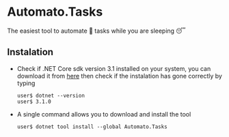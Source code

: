 # Automato.Tasks
The easiest tool to automate 🤖 tasks while you are sleeping 😴

## Instalation
* Check if .NET Core sdk version 3.1 installed on your system, you can download it from [here](https://www.microsoft.com/net/download/dotnet-core/3.1) then check if the instalation has gone correctly by typing
      
      user$ dotnet --version
      user$ 3.1.0
* A single command allows you to download and install the tool
  
      user$ dotnet tool install --global Automato.Tasks
